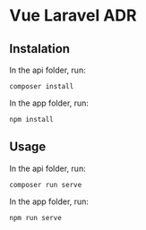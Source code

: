 # Vue Laravel ADR
## Instalation
In the api folder, run: 
```
composer install
```
In the app folder, run: 
```
npm install
```
## Usage
In the api folder, run: 
```
composer run serve
```
In the app folder, run: 
```
npm run serve
```
